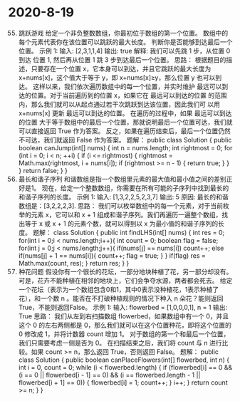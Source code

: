 # 2020-8-19
55. 跳跃游戏
    给定一个非负整数数组，你最初位于数组的第一个位置。
    数组中的每个元素代表你在该位置可以跳跃的最大长度。
    判断你是否能够到达最后一个位置。
    示例 1:
    输入: [2,3,1,1,4]
    输出: true
    解释: 我们可以先跳 1 步，从位置 0 到达 位置 1, 然后再从位置 1 跳 3 步到达最后一个位置。
思路：
    根据题目的描述，只要存在一个位置 x，它本身可以到达，并且它跳跃的最大长度为 x+nums[x]，这个值大于等于 y，即 x+nums[x]≥y，那么位置 y 也可以到达。
    这样以来，我们依次遍历数组中的每一个位置，并实时维护 最远可以到达的位置。对于当前遍历到的位置 x，如果它在 最远可以到达的位置 的范围内，那么我们就可以从起点通过若干次跳跃到达该位置，因此我们可        以用 x+nums[x] 更新 最远可以到达的位置。
    在遍历的过程中，如果 最远可以到达的位置 大于等于数组中的最后一个位置，那就说明最后一个位置可达，我们就可以直接返回 True 作为答案。
    反之，如果在遍历结束后，最后一个位置仍然不可达，我们就返回 False 作为答案。
题解：
public class Solution {
    public boolean canJump(int[] nums) {
        int n = nums.length;
        int rightmost = 0;
        for (int i = 0; i < n; ++i) {
            if (i <= rightmost) {
                rightmost = Math.max(rightmost, i + nums[i]);
                if (rightmost >= n - 1) {
                    return true;
                }
            }
        }
        return false;
    }
}
594. 最长和谐子序列
     和谐数组是指一个数组里元素的最大值和最小值之间的差别正好是1。
      现在，给定一个整数数组，你需要在所有可能的子序列中找到最长的和谐子序列的长度。
      示例 1:
      输入: [1,3,2,2,5,2,3,7]
      输出: 5
      原因: 最长的和谐数组是：[3,2,2,2,3].
思路：
    我们可以枚举数组中的每一个元素，对于当前枚举的元素 x，它可以和 x + 1 组成和谐子序列。我们再遍历一遍整个数组，找出等于 x 或 x + 1 的元素个数，就可以得到以 x 为最小值的和谐子序列的长度。
题解：
    class Solution {
    public int findLHS(int[] nums) {
        int res = 0;
        for(int i = 0;i < nums.length;i++){
            int count = 0;
            boolean flag = false;
            for(int j = 0;j < nums.length;j++){
                if(nums[j] == nums[i])
                    count++;
                else if(nums[j] + 1 == nums[i]){
                    count++;
                    flag = true;
                }
            }
            if(flag)
                res = Math.max(count, res);
        }
        return res;
    }
}
605. 种花问题
      假设你有一个很长的花坛，一部分地块种植了花，另一部分却没有。可是，花卉不能种植在相邻的地块上，它们会争夺水源，两者都会死去。
      给定一个花坛（表示为一个数组包含0和1，其中0表示没种植花，1表示种植了花），和一个数 n 。能否在不打破种植规则的情况下种入 n 朵花？能则返回True，不能则返回False。
      示例 1:
      输入: flowerbed = [1,0,0,0,1], n = 1
      输出: True
思路：
      我们从左到右扫描数组 flowerbed，如果数组中有一个 0，并且这个 0 的左右两侧都是 0，那么我们就可以在这个位置种花，即将这个位置的 0 修改成 1，并将计数器 count 增加 1。
      对于数组的第一个和最后一个位置，我们只需要考虑一侧是否为 0。
      在扫描结束之后，我们将 count 与 n 进行比较。如果 count >= n，那么返回 True，否则返回 False。
题解：
public class Solution {
    public boolean canPlaceFlowers(int[] flowerbed, int n) {
        int i = 0, count = 0;
        while (i < flowerbed.length) {
            if (flowerbed[i] == 0 && (i == 0 || flowerbed[i - 1] == 0) && (i == flowerbed.length - 1 || flowerbed[i + 1] == 0)) {
                flowerbed[i] = 1;
                count++;
            }
            i++;
        }
        return count >= n;
    }
}
